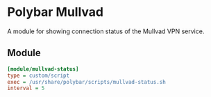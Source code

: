 # Polybar Mullvad

A module for showing connection status of the Mullvad VPN service.


## Module

```ini
[module/mullvad-status]
type = custom/script
exec = /usr/share/polybar/scripts/mullvad-status.sh
interval = 5
```

